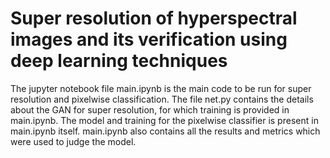 # Super resolution of hyperspectral images and its verification using deep learning techniques
The jupyter notebook file main.ipynb is the main code to be run for super resolution and pixelwise classification. The file net.py contains the details about the GAN for super resolution, for which training is provided in main.ipynb. The model and training for the pixelwise classifier is present in main.ipynb itself. main.ipynb also contains all the results and metrics which were used to judge the model. 
